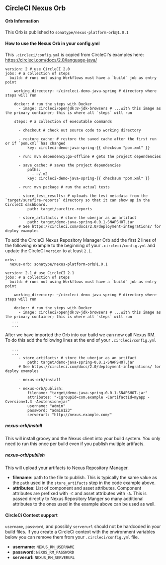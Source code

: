 
## CircleCI Nexus Orb

#### Orb Information
This Orb is published to `sonatype/nexus-platform-orb@1.0.1`

#### How to use the Nexus Orb in your config.yml
This `.circleci/config.yml` is copied from CircleCI's examples here: https://circleci.com/docs/2.0/language-java/

```
version: 2 # use CircleCI 2.0
jobs: # a collection of steps
  build: # runs not using Workflows must have a `build` job as entry point
    
    working_directory: ~/circleci-demo-java-spring # directory where steps will run

    docker: # run the steps with Docker
      - image: circleci/openjdk:8-jdk-browsers # ...with this image as the primary container; this is where all `steps` will run

    steps: # a collection of executable commands

      - checkout # check out source code to working directory

      - restore_cache: # restore the saved cache after the first run or if `pom.xml` has changed
          key: circleci-demo-java-spring-{{ checksum "pom.xml" }}
      
      - run: mvn dependency:go-offline # gets the project dependencies
      
      - save_cache: # saves the project dependencies
          paths:
            - ~/.m2
          key: circleci-demo-java-spring-{{ checksum "pom.xml" }}
      
      - run: mvn package # run the actual tests
      
      - store_test_results: # uploads the test metadata from the `target/surefire-reports` directory so that it can show up in the CircleCI dashboard. 
          path: target/surefire-reports
      
      - store_artifacts: # store the uberjar as an artifact
          path: target/demo-java-spring-0.0.1-SNAPSHOT.jar
      # See https://circleci.com/docs/2.0/deployment-integrations/ for deploy examples  
```

To add the CircleCi Nexus Repository Manager Orb add the first 2 lines of the following example to the beginning of 
your `.circleci/config.yml` and update the CircleCI `version` to at least `2.1`.

```
orbs:
  nexus-orb: sonatype/nexus-platform-orb@1.0.1

version: 2.1 # use CircleCI 2.1
jobs: # a collection of steps
  build: # runs not using Workflows must have a `build` job as entry point
    
    working_directory: ~/circleci-demo-java-spring # directory where steps will run

    docker: # run the steps with Docker
      - image: circleci/openjdk:8-jdk-browsers # ...with this image as the primary container; this is where all `steps` will run
   ...
   ...
```

After we have imported the Orb into our build we can now call Nexus RM. To do this add the
following lines at the end of your `.circleci/config.yml`

```
   ...
   ...
      - store_artifacts: # store the uberjar as an artifact
          path: target/demo-java-spring-0.0.1-SNAPSHOT.jar
      # See https://circleci.com/docs/2.0/deployment-integrations/ for deploy examples 
      
      - nexus-orb/install

      - nexus-orb/publish:
          filename: "target/demo-java-spring-0.0.1-SNAPSHOT.jar"
          attributes: "-CgroupId=com.example -CartifactId=myapp -Cversion=1.3 -Aextension=jar"
          username: "admin"
          password: "admin123"
          serverurl: "http://nexus.example.com/"
```

##### nexus-orb/install
This will install groovy and the Nexus client into your build system. You only need to run
this once per build even if you publish multiple artifacts.

##### nexus-orb/publish
This will upload your artifacts to Nexus Repository Manager.
* **filename**: path to the file to publish. This is typically the same value as the `path` used in
the `store_artifacts` step in the code example above.
* **attributes**: List of component and asset attributes. Component attributes are prefixed with `-C` and asset attributes
 with `-A`. This is passed directly to Nexus Repository Manger so many additional 
 attributes to the ones used in the example above can be used as well.

#### CircleCi Context support
`username`, `password`, and possibly `serverurl` should not be hardcoded in your build files.
If you create a CircleCi context with the environment variables below you can remove them from
your `.circleci/config.yml` file.
* **username:** `NEXUS_RM_USERNAME`
* **password:** `NEXUS_RM_PASSWORD`
* **serverurl:** `NEXUS_RM_SERVERURL`
